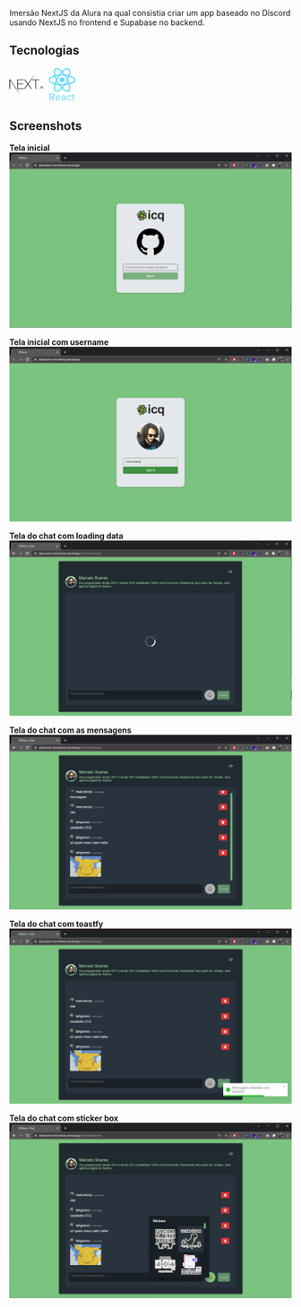 Imersão NextJS da Alura na qual consistia criar um app baseado no Discord usando NextJS no frontend e Supabase no backend.

## Tecnologias
<div>
<img src="https://raw.githubusercontent.com/devicons/devicon/master/icons/nextjs/nextjs-original-wordmark.svg" width="60" alt="nextjs">
<img src="https://raw.githubusercontent.com/devicons/devicon/master/icons/react/react-original-wordmark.svg" width="60" alt="reactjs">
</div>

## Screenshots

**Tela inicial**<br>
![Página Inicial](/public/assets/screenshots/tela1.png)

**Tela inicial com username**<br>
![Página Inicial](/public/assets/screenshots/tela1_username.png)

**Tela do chat com loading data**<br>
![Página Inicial](/public/assets/screenshots/tela2_loading.png)

**Tela do chat com as mensagens**<br>
![Página Inicial](/public/assets/screenshots/tela2_mensagens.png)

**Tela do chat com toastfy**<br>
![Página Inicial](/public/assets/screenshots/tela2_del.png)

**Tela do chat com sticker box**<br>
![Página Inicial](/public/assets/screenshots/tela2_sticker.png)
